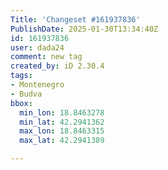 ```yaml
---
Title: 'Changeset #161937836'
PublishDate: 2025-01-30T13:34:40Z
id: 161937836
user: dada24
comment: new tag
created_by: iD 2.30.4
tags:
- Montenegro
- Budva
bbox:
  min_lon: 18.8463278
  min_lat: 42.2941362
  max_lon: 18.8463315
  max_lat: 42.2941389

---
```

